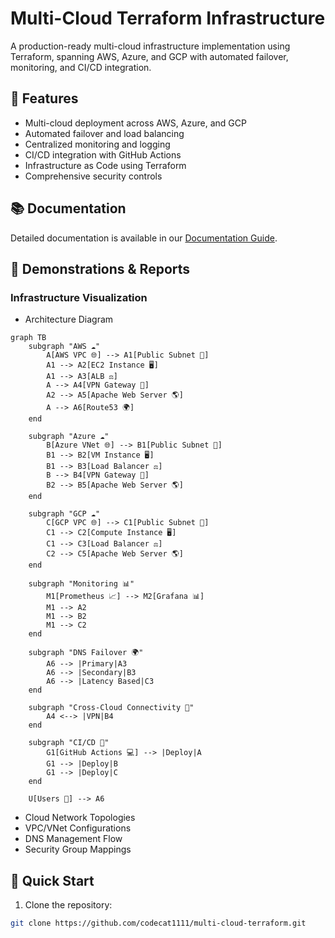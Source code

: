# Multi-Cloud Terraform Infrastructure

A production-ready multi-cloud infrastructure implementation using Terraform, spanning AWS, Azure, and GCP with automated failover, monitoring, and CI/CD integration.

## 🌟 Features

- Multi-cloud deployment across AWS, Azure, and GCP
- Automated failover and load balancing
- Centralized monitoring and logging
- CI/CD integration with GitHub Actions
- Infrastructure as Code using Terraform
- Comprehensive security controls

## 📚 Documentation

Detailed documentation is available in our [Documentation Guide](Documentation.md).

## 🎥 Demonstrations & Reports

### Infrastructure Visualization
  - Architecture Diagram
```mermaid
graph TB
    subgraph "AWS ☁️"
        A[AWS VPC 🌐] --> A1[Public Subnet 📡]
        A1 --> A2[EC2 Instance 🖥️]
        A1 --> A3[ALB ⚖️]
        A --> A4[VPN Gateway 🔗]
        A2 --> A5[Apache Web Server 🌎]
        A --> A6[Route53 🌍]
    end

    subgraph "Azure ☁️"
        B[Azure VNet 🌐] --> B1[Public Subnet 📡]
        B1 --> B2[VM Instance 🖥️]
        B1 --> B3[Load Balancer ⚖️]
        B --> B4[VPN Gateway 🔗]
        B2 --> B5[Apache Web Server 🌎]
    end

    subgraph "GCP ☁️"
        C[GCP VPC 🌐] --> C1[Public Subnet 📡]
        C1 --> C2[Compute Instance 🖥️]
        C1 --> C3[Load Balancer ⚖️]
        C2 --> C5[Apache Web Server 🌎]
    end

    subgraph "Monitoring 📊"
        M1[Prometheus 📈] --> M2[Grafana 📊]
        M1 --> A2
        M1 --> B2
        M1 --> C2
    end

    subgraph "DNS Failover 🌍"
        A6 --> |Primary|A3
        A6 --> |Secondary|B3
        A6 --> |Latency Based|C3
    end

    subgraph "Cross-Cloud Connectivity 🔄"
        A4 <--> |VPN|B4
    end

    subgraph "CI/CD 🚀"
        G1[GitHub Actions 💻] --> |Deploy|A
        G1 --> |Deploy|B
        G1 --> |Deploy|C
    end

    U[Users 👥] --> A6
```
  - Cloud Network Topologies
  - VPC/VNet Configurations
  - DNS Management Flow
  - Security Group Mappings

## 🚀 Quick Start

1. Clone the repository:
```bash
git clone https://github.com/codecat1111/multi-cloud-terraform.git
